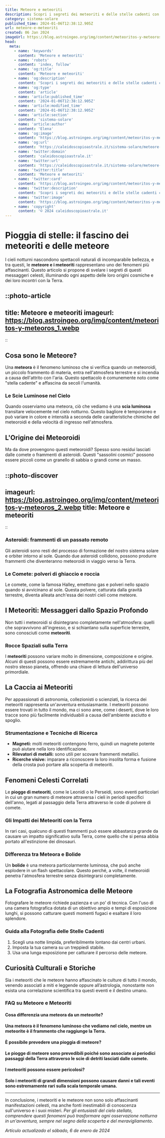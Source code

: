 ```yaml
---
title: Meteore e meteoriti
description: Scopri i segreti dei meteoriti e delle stelle cadenti con il nostro blog in italiano. Esplora luniverso dei meteori con esperti. Unisciti ora!
category: sistema-solare
published_time: 2024-01-06T12:38:12.905Z
url: meteore-e-meteoriti
created: 06 Jan 2024
imageUrl: https://blog.astroingeo.org/img/content/meteoritos-y-meteoros_1.webp
head:
  meta:
    - name: 'keywords'
      content: 'Meteore e meteoriti'
    - name: 'robots'
      content: 'index, follow'
    - name: 'og:title'
      content: 'Meteore e meteoriti'
    - name: 'og:description'
      content: 'Scopri i segreti dei meteoriti e delle stelle cadenti con il nostro blog in italiano. Esplora luniverso dei meteori con esperti. Unisciti ora!'
    - name: 'og:type'
      content: 'article'
    - name: 'article:published_time'
      content: '2024-01-06T12:38:12.905Z'
    - name: 'article:modified_time'
      content: '2024-01-06T12:38:12.905Z'
    - name: 'article:section'
      content: 'sistema-solare'
    - name: 'article:author'
      content: 'Elena'
    - name: 'og:image'
      content: 'https://blog.astroingeo.org/img/content/meteoritos-y-meteoros_1.webp'
    - name: 'og:url'
      content: 'https://caleidoscopioastrale.it/sistema-solare/meteore-e-meteoriti'
    - name: 'twitter:domain'
      content: 'caleidoscopioastrale.it'
    - name: 'twitter:url'
      content: 'https://caleidoscopioastrale.it/sistema-solare/meteore-e-meteoriti'
    - name: 'twitter:title'
      content: 'Meteore e meteoriti'
    - name: 'twitter:card'
      content: 'https://blog.astroingeo.org/img/content/meteoritos-y-meteoros_1.webp'
    - name: 'twitter:description'
      content: 'Scopri i segreti dei meteoriti e delle stelle cadenti con il nostro blog in italiano. Esplora luniverso dei meteori con esperti. Unisciti ora!'
    - name: 'twitter:image'
      content: 'https://blog.astroingeo.org/img/content/meteoritos-y-meteoros_1.webp'
    - name: 'copyright'
      content: '© 2024 caleidoscopioastrale.it'
---
```

# Pioggia di stelle: il fascino dei meteoriti e delle meteore

I cieli notturni nascondono spettacoli naturali di incomparabile bellezza, e tra questi, le **meteore e i meteoriti** rappresentano uno dei fenomeni più affascinanti. Questo articolo si propone di svelare i segreti di questi messaggeri celesti, illuminando ogni aspetto delle loro origini cosmiche e dei loro incontri con la Terra.

::photo-article
---
title: Meteore e meteoriti
imageurl: https://blog.astroingeo.org/img/content/meteoritos-y-meteoros_1.webp
---
::

## Cosa sono le Meteore?

Una **meteora** è il fenomeno luminoso che si verifica quando un meteoroidi, un piccolo frammento di materia, entra nell'atmosfera terrestre e si incendia a causa dell'attrito con l'aria. Questo spettacolo è comunemente noto come "stella cadente" e affascina da secoli l'umanità.

### Le Scie Luminose nel Cielo

Quando osserviamo una meteora, ciò che vediamo è una **scia luminosa** transitare velocemente nel cielo notturno. Questo bagliore è temporaneo e può variare in colore e intensità a seconda delle caratteristiche chimiche del meteoroidi e della velocità di ingresso nell'atmosfera.

## L'Origine dei Meteoroidi

Ma da dove provengono questi meteoroidi? Spesso sono residui lasciati dalle comete o frammenti di asteroidi. Questi "sassolini cosmici" possono essere piccoli come un granello di sabbia o grandi come un masso.

::photo-discover
---
imageurl: https://blog.astroingeo.org/img/content/meteoritos-y-meteoros_2.webp
title: Meteore e meteoriti
---
::

### Asteroidi: frammenti di un passato remoto

Gli asteroidi sono resti del processo di formazione del nostro sistema solare e orbiter intorno al sole. Quando due asteroidi collidono, possono produrre frammenti che diventeranno meteoroidi in viaggio verso la Terra.

### Le Comete: polveri di ghiaccio e roccia

Le comete, come la famosa Halley, emettono gas e polveri nello spazio quando si avvicinano al sole. Questa polvere, catturata dalla gravità terrestre, diventa alleata anch'essa dei nostri cieli come meteore.

## I Meteoriti: Messaggeri dallo Spazio Profondo

Non tutti i meteoroidi si disintegrano completamente nell'atmosfera: quelli che sopravvivono all'ingresso, e si schiantano sulla superficie terrestre, sono conosciuti come **meteoriti**.

### Rocce Spaziali sulla Terra

I **meteoriti** possono variare molto in dimensione, composizione e origine. Alcuni di questi possono essere estremamente antichi, addirittura più del nostro stesso pianeta, offrendo una chiave di lettura dell'universo primordiale.

## La Caccia ai Meteoriti

Per appassionati di astronomia, collezionisti o scienziati, la ricerca dei meteoriti rappresenta un'avventura entusiasmante. I meteoriti possono essere trovati in tutto il mondo, ma ci sono aree, come i deserti, dove le loro tracce sono più facilmente individuabili a causa dell'ambiente asciutto e spoglio.

### Strumentazione e Tecniche di Ricerca

- **Magneti:** molti meteoriti contengono ferro, quindi un magnete potente può aiutare nella loro identificazione.
- **Rilevatori di metalli:** sono utili per scovare frammenti metallici.
- **Ricerche visive:** imparare a riconoscere la loro insolita forma e fusione della crosta può portare alla scoperta di meteoriti.

## Fenomeni Celesti Correlati

Le **piogge di meteoriti**, come le Leonidi o le Perseidi, sono eventi particolari in cui un gran numero di meteore attraversa i cieli in periodi specifici dell'anno, legati al passaggio della Terra attraverso le code di polvere di comete.

### Gli Impatti dei Meteoriti con la Terra

In rari casi, qualcuno di questi frammenti può essere abbastanza grande da causare un impatto significativo sulla Terra, come quello che si pensa abbia portato all'estinzione dei dinosauri.

### Differenza tra Meteora e Bolide

Un **bolide** è una meteora particolarmente luminosa, che può anche esplodere in un flash spettacolare. Questo perché, a volte, il meteoroidi penetra l'atmosfera terrestre senza disintegrarsi completamente.

## La Fotografia Astronomica delle Meteore

Fotografare le meteore richiede pazienza e un po’ di tecnica. Con l'uso di una camera fotografica dotata di un obiettivo ampio e tempi di esposizione lunghi, si possono catturare questi momenti fugaci e esaltare il loro splendore.

### Guida alla Fotografia delle Stelle Cadenti

1. Scegli una notte limpida, preferibilmente lontano dai centri urbani.
2. Imposta la tua camera su un treppiedi stabile.
3. Usa una lunga esposizione per catturare il percorso delle meteore.

## Curiosità Culturali e Storiche

Sia i meteoriti che le meteore hanno affascinato le culture di tutto il mondo, venendo associati a miti e leggende oppure all’astrologia, nonostante non esista una correlazione scientifica tra questi eventi e il destino umano.

### FAQ su Meteore e Meteoriti

#### Cosa differenzia una meteora da un meteorite?
**Una meteora è il fenomeno luminoso che vediamo nel cielo, mentre un meteorite è il frammento che raggiunge la Terra.**

#### È possibile prevedere una pioggia di meteore?
**Le piogge di meteore sono prevedibili poiché sono associate ai periodici passaggi della Terra attraverso le scie di detriti lasciati dalle comete.**

#### I meteoriti possono essere pericolosi?
**Solo i meteoriti di grandi dimensioni possono causare danni e tali eventi sono estremamente rari sulla scala temporale umana.**

---

In conclusione, i meteoriti e le meteore non sono solo affascinanti manifestazioni celesti, ma anche fonti inestimabili di conoscenza sull'universo e i suoi misteri. *Per gli entusiasti del cielo stellato, comprendere questi fenomeni può trasformare ogni osservazione notturna in un'avventura, sempre nel segno della scoperta e del meravigliamento*.

_Artículo actualizado el sábado, 6 de enero de 2024_